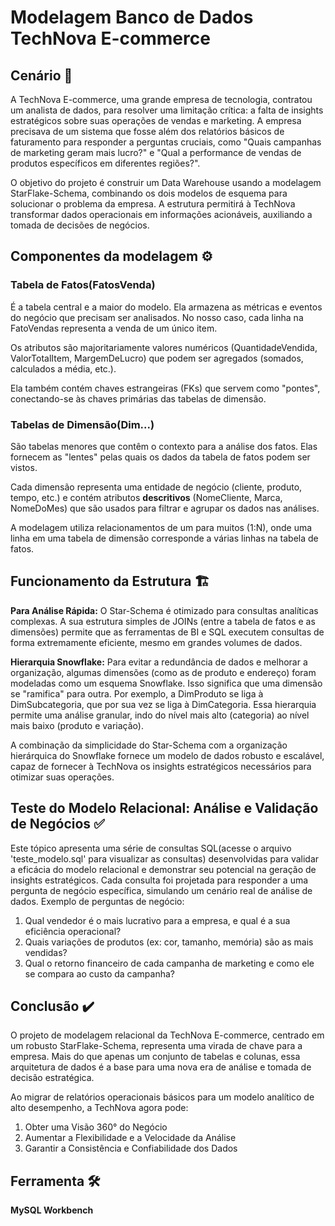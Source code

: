 # Modelagem Banco de Dados TechNova E-commerce
## Cenário 📝

A TechNova E-commerce, uma grande empresa de tecnologia, contratou um analista de dados, para resolver uma limitação crítica: a falta de insights estratégicos sobre suas operações de vendas e marketing. A empresa precisava de um sistema que fosse além dos relatórios básicos de faturamento para responder a perguntas cruciais, como "Quais campanhas de marketing geram mais lucro?" e "Qual a performance de vendas de produtos específicos em diferentes regiões?".

O objetivo do projeto é construir um Data Warehouse usando a modelagem StarFlake-Schema, combinando os dois modelos de esquema para solucionar o problema da empresa. A estrutura permitirá à TechNova transformar dados operacionais em informações acionáveis, auxiliando a tomada de decisões de negócios.

## Componentes da modelagem ⚙️
### Tabela de Fatos(FatosVenda)

É a tabela central e a maior do modelo. Ela armazena as métricas e eventos do negócio que precisam ser analisados. No nosso caso, cada linha na FatoVendas representa a venda de um único item.

Os atributos são majoritariamente valores numéricos (QuantidadeVendida, ValorTotalItem, MargemDeLucro) que podem ser agregados (somados, calculados a média, etc.).

Ela também contém chaves estrangeiras (FKs) que servem como "pontes", conectando-se às chaves primárias das tabelas de dimensão.

### Tabelas de Dimensão(Dim...)

São tabelas menores que contêm o contexto para a análise dos fatos. Elas fornecem as "lentes" pelas quais os dados da tabela de fatos podem ser vistos.

Cada dimensão representa uma entidade de negócio (cliente, produto, tempo, etc.) e contém atributos **descritivos** (NomeCliente, Marca, NomeDoMes) que são usados para filtrar e agrupar os dados nas análises.

A modelagem utiliza relacionamentos de um para muitos (1:N), onde uma linha em uma tabela de dimensão corresponde a várias linhas na tabela de fatos.

## Funcionamento da Estrutura 🏗️

**Para Análise Rápida:** O Star-Schema é otimizado para consultas analíticas complexas. A sua estrutura simples de JOINs (entre a tabela de fatos e as dimensões) permite que as ferramentas de BI e SQL executem consultas de forma extremamente eficiente, mesmo em grandes volumes de dados.

**Hierarquia Snowflake:** Para evitar a redundância de dados e melhorar a organização, algumas dimensões (como as de produto e endereço) foram modeladas como um esquema Snowflake. Isso significa que uma dimensão se "ramifica" para outra. Por exemplo, a DimProduto se liga à DimSubcategoria, que por sua vez se liga à DimCategoria. Essa hierarquia permite uma análise granular, indo do nível mais alto (categoria) ao nível mais baixo (produto e variação).

A combinação da simplicidade do Star-Schema com a organização hierárquica do Snowflake fornece um modelo de dados robusto e escalável, capaz de fornecer à TechNova os insights estratégicos necessários para otimizar suas operações.

## Teste do Modelo Relacional: Análise e Validação de Negócios ✅

Este tópico apresenta uma série de consultas SQL(acesse o arquivo 'teste_modelo.sql' para visualizar as consultas) desenvolvidas para validar a eficácia do modelo relacional e demonstrar seu potencial na geração de insights estratégicos. Cada consulta foi projetada para responder a uma pergunta de negócio específica, simulando um cenário real de análise de dados. Exemplo de perguntas de negócio:

1. Qual vendedor é o mais lucrativo para a empresa, e qual é a sua eficiência operacional?
2. Quais variações de produtos (ex: cor, tamanho, memória) são as mais vendidas?
3. Qual o retorno financeiro de cada campanha de marketing e como ele se compara ao custo da campanha?

## Conclusão ✔️

O projeto de modelagem relacional da TechNova E-commerce, centrado em um robusto StarFlake-Schema, representa uma virada de chave para a empresa. Mais do que apenas um conjunto de tabelas e colunas, essa arquitetura de dados é a base para uma nova era de análise e tomada de decisão estratégica.

Ao migrar de relatórios operacionais básicos para um modelo analítico de alto desempenho, a TechNova agora pode:

1. Obter uma Visão 360° do Negócio
2. Aumentar a Flexibilidade e a Velocidade da Análise
3. Garantir a Consistência e Confiabilidade dos Dados

## Ferramenta 🛠️

**MySQL Workbench**
